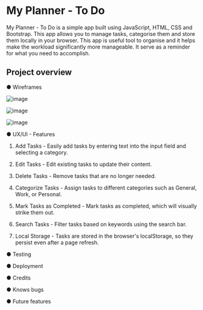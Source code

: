 # **My Planner - To Do** 

My Planner - To Do is a simple app built using JavaScript, HTML, CSS and Bootstrap. This app allows you to manage tasks, categorise them and store them locally in your browser. This app is useful tool to organise and it helps make the workload significantly more manageable. It serve as a reminder for what you need to accomplish.

## Project overview ##


● Wireframes

![image](https://github.com/user-attachments/assets/26dde605-04ef-4914-ab1c-cd2783435441)




![image](https://github.com/user-attachments/assets/cd2126d7-1d66-4dec-8acb-ab9369a84afb)




![image](https://github.com/user-attachments/assets/144f4b15-35f2-4283-958a-d2f743975bd1)




● UX/UI -  Features

  1.	Add Tasks - Easily add tasks by entering text into the input field and selecting a category.	


    
  2.	Edit Tasks - Edit existing tasks to update their content.



  3.	Delete Tasks - Remove tasks that are no longer needed.



  4.	Categorize Tasks - Assign tasks to different categories such as General, Work, or Personal.



  5.	Mark Tasks as Completed - Mark tasks as completed, which will visually strike them out.



  6.	Search Tasks - Filter tasks based on keywords using the search bar.



  7.	Local Storage - Tasks are stored in the browser's localStorage, so they persist even after a page refresh.


● Testing 


● Deployment


● Credits


● Knows bugs


● Future features
